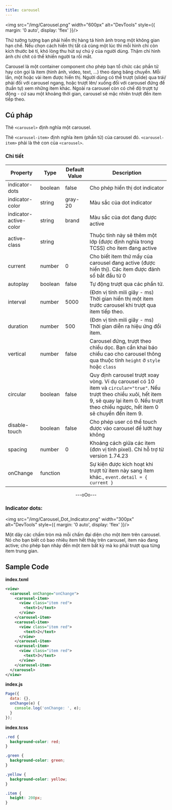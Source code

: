 ```yaml
---
title: carousel
---
```

<img src="/img/Carousel.png" width="600px" alt="DevTools" style={{ margin: '0 auto', display: 'flex' }}/>

Thử tưởng tượng bạn phải hiển thị hàng tá hình ảnh trong một không gian hạn chế. Nếu chọn cách hiển thị tất cả cùng một lúc thì mỗi hình chỉ còn kích thước bé tí, khó lòng thu hút sự chú ý của người dùng. Thậm chí hình ảnh chi chít có thể khiến người ta rối mắt. 

Carousel là một container component cho phép bạn tổ chức các phần tử hay còn gọi là item (hình ảnh, video, text, …)  theo dạng băng chuyền. Mỗi lần, một hoặc vài item được hiển thị. Người dùng có thể trượt (slide) qua trái/ phải đối với carousel ngang, hoặc trượt lên/ xuống đối với carousel đứng để (tuần tự) xem những item khác. Ngoài ra carousel còn có chế độ trượt tự động - cứ sau một khoảng thời gian, carousel sẽ mặc nhiên trượt đến item tiếp theo.

## Cú pháp

Thẻ `<carousel>` định nghĩa một carousel.

Thẻ `<carousel-item>` định nghĩa item (phần tử) của carousel đó. `<carousel-item>` phải là thẻ con của `<carousel>`.


### Chi tiết

| Property               | Type     | Default Value | Description                                                                                                                                                                                                |
| ---------------------- | -------- | ------------- | ---------------------------------------------------------------------------------------------------------------------------------------------------------------------------------------------------------- |
| indicator-dots         | boolean  | false         | Cho phép hiển thị dot indicator                                                                                                                                                                            |
| indicator-color        | string   | gray-20       | Màu sắc của dot indicator                                                                                                                                                                                  |
| indicator-active-color | string   | brand         | Màu sắc của dot đang được active                                                                                                                                                                           |
| active-class           | string   |               | Thuộc tính này sẽ thêm một lớp (được định nghĩa trong TCSS) cho item đang active                                                                                                                           |
| current                | number   | 0             | Cho biết item thứ mấy của carousel đang active (được hiển thị). Các item được đánh số bắt đầu từ 0                                                                                                         |
| autoplay               | boolean  | false         | Tự động trượt qua các phần tử.                                                                                                                                                                             |
| interval               | number   | 5000          | (Đơn vị tính mili giây - ms) Thời gian hiển thị một item trước carousel khi trượt qua item tiếp theo.                                                                                                      |
| duration               | number   | 500           | (Đơn vị tính mili giây - ms) Thời gian diễn ra hiệu ứng đổi item.                                                                                                                                          |
| vertical               | number   | false         | Carousel đứng, trượt theo chiều dọc. Bạn cần khai báo chiều cao cho carousel thông qua thuộc tính `height` ở `style` hoặc `class`                                                                          |
| circular               | boolean  | false         | Quy định carousel trượt xoay vòng. Ví dụ carousel có 10 item và `circular="true"`. Nếu trượt theo chiều xuôi, hết item 9, sẽ quay lại item 0. Nếu trượt theo chiều ngược, hết item 0 sẽ chuyển đến item 9. |
| disable-touch          | boolean  | false         | Cho phép user có thể touch được vào carousel để lướt hay không                                                                                                                                             |
| spacing                | number   | 0             | Khoảng cách giữa các item (đơn vị tính pixel). Chỉ hỗ trợ từ version 1.74.23                                                                                                                               |
| onChange               | function |               | Sự kiện được kích hoạt khi trượt từ item này sang item khác., `event.detail = { current }`                                                                                                                 |

<div align="center"> ---oOo--- </div>

### Indicator dots: 

<img src="/img/Carousel_Dot_Indicator.png" width="300px" alt="DevTools" style={{ margin: '0 auto', display: 'flex' }}/>

Một dãy các chấm tròn mà mỗi chấm đại diện cho một item trên carousel. Nó cho bạn biết có bao nhiêu item hết thảy trên carousel, item nào đang active; cho phép bạn nhảy đến một item bất kỳ mà ko phải trượt qua từng item trung gian.

## Sample Code

**index.txml**

```xml
<view>
  <carousel onChange="onChange">
    <carousel-item>
      <view class="item red">
        <text>1</text>
      </view>
    </carousel-item>
    <carousel-item>
      <view class="item red">
        <text>2</text>
      </view>
    </carousel-item>
    <carousel-item>
      <view class="item red">
        <text>3</text>
      </view>
    </carousel-item>
  </carousel>
</view>
```

**index.js**

```js
Page({
  data: {},
  onChange(e) {
    console.log('onChange: ', e);
  }
});
```

**index.tcss**

```css
.red {
  background-color: red;
}

.green {
  background-color: green;
}

.yellow {
  background-color: yellow;
}

.item {
  height: 200px;
}
```
